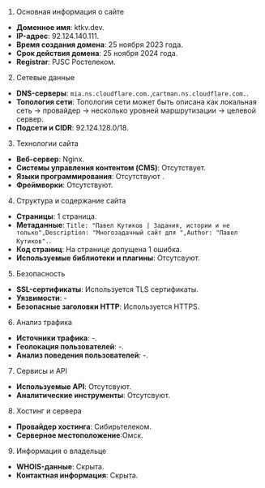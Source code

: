 1. Основная информация о сайте

-   **Доменное имя**: ktkv.dev.
-   **IP-адрес**: 92.124.140.111.
-   **Время создания домена**: 25 ноября 2023 года.
-   **Срок действия домена**: 25 ноября 2024 года.
-   **Registrar**: PJSC Ростелеком.

2. Сетевые данные

-   **DNS-серверы**: `mia.ns.cloudflare.com.`,`cartman.ns.cloudflare.com.`.
-   **Топология сети**:  Топология сети может быть описана как локальная сеть -> провайдер -> несколько уровней маршрутизации -> целевой сервер.
-   **Подсети и CIDR**: 92.124.128.0/18.

3. Технологии сайта

-   **Веб-сервер**: Nginx.
-   **Системы управления контентом (CMS)**: Отсутствует.
-   **Языки программирования**: Отсутствуют .
-   **Фреймворки**: Отсутствуют.

4. Структура и содержание сайта

-   **Страницы**: 1 страница.
-   **Метаданные**: ```Title: "Павел Кутиков | Задания, истории и не только",Description: "Многозадачный сайт для ",Author: "Павел Кутиков".```.
-   **Код страниц**: На странице допущена 1 ошибка.
-   **Используемые библиотеки и плагины**: Отсутсвуют.

5. Безопасность

-   **SSL-сертификаты**: Используется TLS сертификаты.
-   **Уязвимости**: -
-   **Безопасные заголовки HTTP**: Используется HTTPS.

6. Анализ трафика

-   **Источники трафика**: -.
-   **Геолокация пользователей**: -.
-   **Анализ поведения пользователей**: -.

7. Сервисы и API

-   **Используемые API**: Отсутсвуют.
-   **Аналитические инструменты**: Отсутсвуют.

8. Хостинг и сервера

-   **Провайдер хостинга**: Сибирьтелеком.
-   **Серверное местоположение**:Омск.

9. Информация о владельце

-   **WHOIS-данные**: Скрыта.
-   **Контактная информация**: Скрыта.
